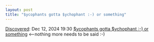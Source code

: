 ```yaml
---
layout: post
title: "$ycophants gotta $ychophant :-) or something"
---
```

[Discovered](http://rolandtanglao.com/2020/07/29/p1-blogthis-checkvist-list-links-to-blog/): Dec 12, 2024 19:30 [$ycophants gotta $ychophant :-) or something](https://devdilettante.com/@roland/113643375422686910) <--nothing more needs to be said :-)
